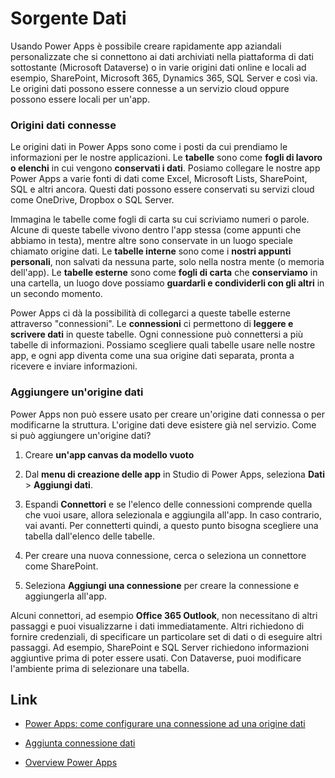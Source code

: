 
# Sorgente Dati

Usando Power Apps è possibile creare rapidamente app aziandali personalizzate che si connettono ai dati archiviati nella piattaforma di dati sottostante (Microsoft Dataverse) o in varie origini dati online e locali ad esempio, SharePoint, Microsoft 365, Dynamics 365, SQL Server e così via. 
Le origini dati possono essere connesse a un servizio cloud oppure possono essere locali per un'app.

### Origini dati connesse

Le origini dati in Power Apps sono come i posti da cui prendiamo le informazioni per le nostre applicazioni. Le **tabelle** sono come **fogli di lavoro o elenchi** in cui vengono **conservati i dati**. Posiamo collegare le nostre app Power Apps a varie fonti di dati come Excel, Microsoft Lists, SharePoint, SQL e altri ancora. Questi dati possono essere conservati su servizi cloud come OneDrive, Dropbox o SQL Server.

Immagina le tabelle come fogli di carta su cui scriviamo numeri o parole. Alcune di queste tabelle vivono dentro l'app stessa (come appunti che abbiamo in testa), mentre altre sono conservate in un luogo speciale chiamato origine dati. Le **tabelle interne** sono come i **nostri appunti personali**, non salvati da nessuna parte, solo nella nostra mente (o memoria dell'app). Le **tabelle esterne** sono come **fogli di carta** che **conserviamo** in una cartella, un luogo dove possiamo **guardarli e condividerli con gli altri** in un secondo momento.

Power Apps ci dà la possibilità di collegarci a queste tabelle esterne attraverso "connessioni". Le **connessioni** ci permettono di **leggere e scrivere dati** in queste tabelle. Ogni connessione può connettersi a più tabelle di informazioni. Possiamo scegliere quali tabelle usare nelle nostre app, e ogni app diventa come una sua origine dati separata, pronta a ricevere e inviare informazioni.

### Aggiungere un'origine dati

Power Apps non può essere usato per creare un'origine dati connessa o per modificarne la struttura. L'origine dati deve esistere già nel servizio. Come si può aggiungere un'origine dati?

1. Creare **un'app canvas da modello vuoto**

1. Dal **menu di creazione delle app** in Studio di Power Apps, seleziona **Dati** > **Aggiungi dati**.

1. Espandi **Connettori** e se l'elenco delle connessioni comprende quella che vuoi usare, allora selezionala e aggiungila all'app. In caso contrario, vai avanti. Per connetterti quindi, a questo punto bisogna scegliere una tabella dall'elenco delle tabelle. 

1. Per creare una nuova connessione, cerca o seleziona un connettore come SharePoint. 

1. Seleziona **Aggiungi una connessione** per creare la connessione e aggiungerla all'app.

Alcuni connettori, ad esempio **Office 365 Outlook**, non necessitano di altri passaggi e puoi visualizzarne i dati immediatamente. Altri richiedono di fornire credenziali, di specificare un particolare set di dati o di eseguire altri passaggi. Ad esempio, SharePoint e SQL Server richiedono informazioni aggiuntive prima di poter essere usati. Con Dataverse, puoi modificare l'ambiente prima di selezionare una tabella.



## Link

- [Power Apps: come configurare una connessione ad una origine dati](https://appin5minuti.it/power-apps-come-configurare-una-connessione-ad-una-origine-dati/)

- [Aggiunta connessione dati](https://learn.microsoft.com/it-it/power-apps/maker/canvas-apps/add-data-connection)

- [Overview Power Apps](https://learn.microsoft.com/it-it/power-apps/powerapps-overview)


